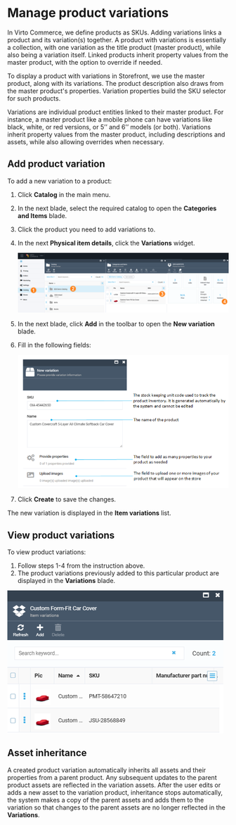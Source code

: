 # Manage product variations

In Virto Commerce, we define products as SKUs. Adding variations links a product and its variation(s) together. A product with variations is essentially a collection, with one variation as the title product (master product), while also being a variation itself. Linked products inherit property values from the master product, with the option to override if needed.

To display a product with variations in Storefront, we use the master product, along with its variations. The product description also draws from the master product's properties. Variation properties build the SKU selector for such products.

Variations are individual product entities linked to their master product. For instance, a master product like a mobile phone can have variations like black, white, or red versions, or 5’’ and 6’’ models (or both).
Variations inherit property values from the master product, including descriptions and assets, while also allowing overrides when necessary.


## Add product variation

To add a new variation to a product:

1. Click **Catalog** in the main menu.
1. In the next blade, select the required catalog to open the **Categories and Items** blade.
1. Click the product you need to add variations to.
1. In the next **Physical item details**, click the **Variations** widget. 

    ![Create new products variation](media/create-new-product-variation-path.png)

1. In the next blade, click **Add** in the toolbar to open the **New variation** blade.
1. Fill in the following fields:

    ![new variation](media/new-variation.png)

1. Click **Create** to save the changes.

The new variation is displayed in the **Item variations** list.

## View product variations

To view  product variations:

1. Follow steps 1-4 from the instruction above.
1. The product variations previously added to this particular product are displayed in the **Variations** blade. 

![Product Variations](media/view-new-variation.png)

## Asset inheritance

A created product variation automatically inherits all assets and their properties from a parent product. Any subsequent updates to the parent product assets are reflected in the variation assets. After the user edits or adds a new asset to the variation product, inheritance stops automatically, the system makes a copy of the parent assets and adds them to the variation so that changes to the parent assets are no longer reflected in the **Variations**.
